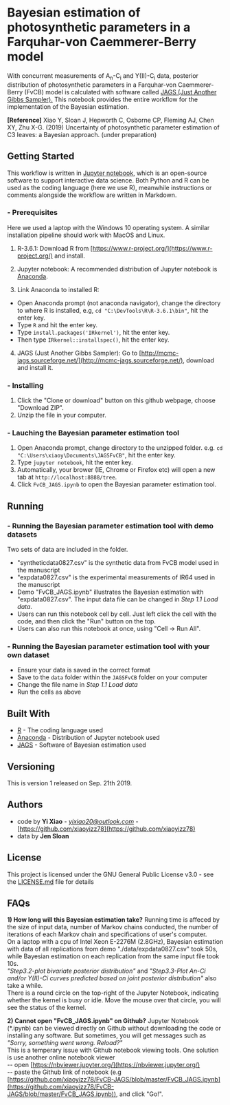 # Bayesian estimation of photosynthetic parameters in a Farquhar-von Caemmerer-Berry model

With concurrent measurements of A<sub>n</sub>-C<sub>i</sub> and Y(II)-C<sub>i</sub> data, posterior distribution of photosynthetic parameters in a Farquhar-von Caemmerer-Berry (FvCB) model is calculated with software called [JAGS (Just Another Gibbs Sampler).](http://mcmc-jags.sourceforge.net/) This notebook provides the entire workflow for the implementation of the Bayesian estimation.

**[Reference]**
Xiao Y, Sloan J, Hepworth C, Osborne CP, Fleming AJ, Chen XY, Zhu X-G. (2019) Uncertainty of photosynthetic parameter estimation of C3 leaves: a Bayesian approach. (under preparation)

## Getting Started

This workflow is written in [Jupyter notebook](https://jupyter.org/), which is an open-source software to support interactive data science. Both Python and R can be used as the coding language (here we use R), meanwhile instructions or comments alongside the workflow are written in Markdown.

### - Prerequisites
Here we used a laptop with the Windows 10 operating system. A similar installation pipeline should work with MacOS and Linux.

1. R-3.6.1:
Download R from [https://www.r-project.org/](https://www.r-project.org/) and install.

2. Jupyter notebook:
A recommended distribution of Jupyter notebook is [Anaconda](https://www.anaconda.com/).

3. Link Anaconda to installed R:
- Open Anaconda prompt (not anaconda navigator), change the directory to where R is installed, e.g,  ```cd "C:\DevTools\R\R-3.6.1\bin"```, hit the enter key.
- Type ```R``` and hit the enter key.
- Type ```install.packages('IRkernel')```, hit the enter key.
- Then type  ```IRkernel::installspec()```, hit the enter key.

4. JAGS (Just Another Gibbs Sampler):
Go to [http://mcmc-jags.sourceforge.net/](http://mcmc-jags.sourceforge.net/), download and install it.

### - Installing

1. Click the "Clone or download" button on this github webpage, choose "Download ZIP".
2. Unzip the file in your computer.

### - Lauching the Bayesian parameter estimation tool
1. Open Anaconda prompt, change directory to the unzipped folder. e.g. ```cd "C:\Users\xiaoy\Documents\JAGSFvCB"```, hit the enter key.
2. Type ```jupyter notebook```, hit the enter key.
3. Automatically, your brower (IE, Chrome or Firefox etc) will open a new tab at ```http://localhost:8888/tree```.
4. Click ```FvCB_JAGS.ipynb``` to open the Bayesian parameter estimation tool.

## Running

### - Running the Bayesian parameter estimation tool with demo datasets

Two sets of data are included in the folder.
- "syntheticdata0827.csv" is the synthetic data from FvCB model used in the manuscript
- "expdata0827.csv" is the experimental measurements of IR64 used in the manuscript 
- Demo "FvCB_JAGS.ipynb" illustrates the Bayesian estimation with "expdata0827.csv". The input data file can be changed in *Step 1.1 Load data*.
- Users can run this notebook cell by cell. Just left click the cell with the code, and then click the "Run" button on the top.
- Users can also run this notebook at once, using "Cell -> Run All".

### - Running the Bayesian parameter estimation tool with your own dataset

- Ensure your data is saved in the correct format
- Save to the ```data``` folder within the ```JAGSFvCB``` folder on your computer
- Change the file name in *Step 1.1 Load data*
- Run the cells as above 

## Built With

* [R]([https://www.r-project.org/) - The coding language used
* [Anaconda](https://www.anaconda.com/) - Distribution of Jupyter notebook used
* [JAGS](http://mcmc-jags.sourceforge.net/) - Software of Bayesian estimation used

## Versioning

This is version 1 released on Sep. 21th 2019.

## Authors

* code by **Yi Xiao** - *yixiao20@outlook.com* - [https://github.com/xiaoyizz78](https://github.com/xiaoyizz78)
* data by **Jen Sloan**

## License

This project is licensed under the GNU General Public License v3.0 - see the [LICENSE.md](LICENSE.md) file for details

## FAQs
**1) How long will this Bayesian estimation take?**
Running time is affeced by the size of input data, number of Markov chains conducted, the number of iterations of each Markov chain and specifications of user's computer.   
On a laptop with a cpu of Intel Xeon E-2276M (2.8GHz), Bayesian estimation with data of all replications from demo "./data/expdata0827.csv" took 50s, while Bayesian estimation on each replication from the same input file took 10s.  
*"Step3.2-plot bivariate posterior distribution"* and *"Step3.3-Plot An-Ci and/or Y(II)-Ci curves predicted based on joint posterior distribution"* also take a while.  
There is a round circle on the top-right of the Jupyter Notebook, indicating whether the kernel is busy or idle. Move the mouse over that circle, you will see the status of the kernel.   

**2) Cannot open "FvCB_JAGS.ipynb" on Github?**
Jupyter Notebook (*.ipynb) can be viewed directly on Github without downloading the code or installing any software. But sometimes, you will get messages such as _"Sorry, something went wrong. Reload?"_  
This is a temperary issue with Github notebook viewing tools. One solution is use another online notebook viewer  
-- open [https://nbviewer.jupyter.org/](https://nbviewer.jupyter.org/)  
-- paste the Github link of notebook (e.g [https://github.com/xiaoyizz78/FvCB-JAGS/blob/master/FvCB_JAGS.ipynb](https://github.com/xiaoyizz78/FvCB-JAGS/blob/master/FvCB_JAGS.ipynb)), and click "Go!".  
